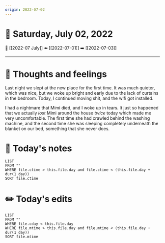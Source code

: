 ```yaml
---
origin: 2022-07-02
---
```

# 📅 Saturday, July 02, 2022
🔀 [[2022-07 July]]
⬅️ [[2022-07-01]]
➡️ [[2022-07-03]]

---
# 💭 Thoughts and feelings
Last night we slept at the new place for the first time. It was much quieter, which was nice, but we woke up bright and early due to the lack of curtains in the bedroom. Today, I continued moving shit, and the wifi got installed.

I had a nightmare that Mimi died, and I woke up in tears. It just so happened that we actually *lost* Mimi around the house *twice* today which made me very uncomfortable. The first time she had crawled behind the washing machine, and the second time she was sleeping completely underneath the blanket on our bed, something that she never does. 

# 📝 Today's notes
```dataview
LIST 
FROM ""
WHERE file.ctime > this.file.day and file.ctime < (this.file.day + dur(1 day))
SORT file.ctime
```
# ✏️ Today's edits
```dataview
LIST
FROM ""
WHERE file.cday < this.file.day
WHERE file.mtime > this.file.day and file.mtime < (this.file.day + dur(1 day))
SORT file.mtime
```